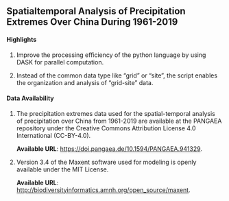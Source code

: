 ## Spatialtemporal Analysis of Precipitation Extremes Over China During 1961-2019

#### Highlights

1. Improve the processing efficiency of the python language by using DASK for parallel computation.

2. Instead of the common data type like “grid” or “site”, the script enables the organization and analysis of “grid-site” data.

#### Data Availability

1. The precipitation extremes data used for the spatial-temporal analysis of precipitation over China from 1961-2019 are available at the PANGAEA repository under the Creative Commons Attribution License 4.0 International (CC-BY-4.0).

    **Available URL**: https://doi.pangaea.de/10.1594/PANGAEA.941329.

2. Version 3.4 of the Maxent software used for modeling is openly available under the MIT License.

    **Available URL**: http://biodiversityinformatics.amnh.org/open_source/maxent.
